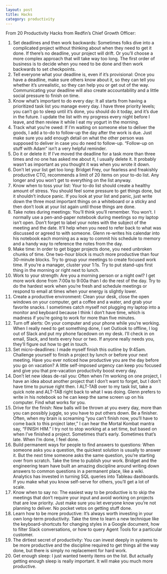 ```yaml
---
layout: post
title: Hacks
category: productivity
---
```


From 20 Productivity Hacks from Redfin’s Chief Growth Officer:

1. Set deadlines and then work backwards: Sometimes folks dive into a complicated project without thinking about when they need to get it done. If there’s no deadline, your project will drift. Or you’ll choose a more complex approach that will take way too long. The first order of business is to decide when you need to be done and then work backwards to set checkpoints.
2. Tell everyone what your deadline is, even if it’s provisional: Once you have a deadline, make sure others know about it, so they can tell you whether it’s unrealistic, so they can help you or get out of the way. Communicating your deadline will also create accountability and a little social pressure to finish on time.
3. Know what’s important to do every day: It all starts from having a prioritized task list you manage every day. I have three priority levels; you can’t go to sleep until it’s done, you should do it today, and it’s due in the future. I update the list with my progress every night before I leave, and then review it while I eat my yogurt in the morning.
4. Track what you’re owed: If I’m waiting on someone else to deliver the goods, I add a to-do to follow-up the day after the work is due. Just make sure you add enough detail on what the other person was supposed to deliver in case you do need to follow-up. “Follow-up on stuff with Adam” isn’t a very helpful reminder.
5. Do it or delete it: If I’ve moved the deadline for a task more than three times and no one has asked me about it, I usually delete it. It probably wasn’t as important as you thought it was when you wrote it down.
6. Don’t let your list get too long: Bridget Frey, our fearless and freakishly productive CTO, recommends a limit of 20 items on your to-do list. Any longer and you won’t get to everything on the list anyway.
7. Know when to toss your list: Your to-do list should create a healthy amount of stress. You should feel some pressure to get things done, but it shouldn’t induce panic. If you look at your list and panic, just write down the three most important things on a whiteboard or a sticky and then don’t look at your list again until those things are done.
8. Take notes during meetings: You’ll think you’ll remember. You won’t. I normally use a pen-and-paper notebook during meetings so my laptop isn’t open. Don’t forget to label your notes with the subject of the meeting and the date. It’ll help when you need to refer back to what was discussed or agreed to with someone. Glenn re-writes his calendar into his notebook each morning as a way to commit his schedule to memory and a handy way to reference the notes from the day.
9. Make time: In order to get bigger projects done, you need unbroken chunks of time. One two-hour block is much more productive than four 30-minute blocks. Try to group your meetings to create focused work time. If you’re a manager, cluster your 1:1s. Try to put stand-ups first thing in the morning or right next to lunch.
10. Work to your strength: Are you a morning person or a night owl? I get more work done from 7:00a to 9:00a than I do the rest of the day. Try to do the hardest work when you’re fresh and schedule meetings or respond to email at times when your energy is slightly lower.
11. Create a productive environment: Clean your desk, close the open windows on your computer, get a coffee and a water, and grab your favorite snacks. I sometimes catch myself not plugging my laptop into a monitor and keyboard because I think I don’t have time, which is madness if you’re going to work for more than five minutes.
12. Turn off alerts: On your computer and your phone while you’re working. When I really need to get something done, I set Outlook to offline, I log out of Slack and put my phone facedown on my desk. I’ll check in on email, Slack, and texts every hour or two. If anyone really needs you, they’ll figure out how to get in touch.
13. Set micro-deadlines: I made myself finish this outline by 9:45am. Challenge yourself to finish a project by lunch or before your next meeting. Have you ever noticed how productive you are the day before you go on vacation? A little self-imposed urgency can keep you focused and give you that pre-vacation productivity boost every day.
14. Don’t let new ideas de-rail you: Often when I’m working on one project, I have an idea about another project that I don’t want to forget, but I don’t have time to pursue right then. I ALT-TAB over to my task list, take a quick note and ALT-TAB right back to what I was doing. Glenn prefers to write in his notebook so he can keep the same screen up on his computer. Find what works for you.
15. Drive for the finish: New balls will be thrown at you every day, more than you can possibly juggle, so you have to put others down. Be a finisher. Often, when my brain is screaming “you can’t finish now, you’ll have to come back to this project later,” I can hear the Mortal Kombat mantra say, “FINISH HIM.” I try not to stop working at a set time, but based on when I’ve finished a project. Sometimes that’s early. Sometimes that’s late. When I’m done, I feel done.
16. Build permanent ways for people to find answers to questions: When someone asks you a question, the quickest solution is usually to answer it. But the next time someone asks the same question, you’re starting over from scratch. Take the time to publish your work. Bridget and the engineering team have built an amazing discipline around writing down answers to common questions in a permanent place, like a wiki. Analytics has invested in turning SQL queries into Tableau dashboards. If you make what you know self-serve for others, you’ll get a lot of scale.
17. Know when to say no: The easiest way to be productive is to skip the meetings that don’t require your input and avoid working on projects that are low priority. Just make sure you let everyone know you’re not planning to deliver. No pocket vetos on getting stuff done.
18. Learn how to be more productive: It’s always worth investing in your own long-term productivity. Take the time to learn a new technique like the keyboard-shortcuts for changing styles in a Google document, how to filter Slack conversations, or how to query Agent Tools for a particular customer.
19. The dirtiest secret of productivity: You can invest deeply in systems to be more productive and the discipline required to get things all the way done, but there is simply no replacement for hard work.
20. Get enough sleep: I just wanted twenty items on the list. But actually getting enough sleep is really important. It will make you much more productive.

